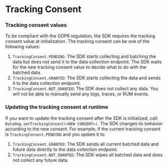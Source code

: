 # Tracking Consent

### Tracking consent values

To be compliant with the GDPR regulation, the SDK requires the tracking consent value at initialization.
The tracking consent can be one of the following values:

1. `TrackingConsent.PENDING`: The SDK starts collecting and batching the data but does not send it to the data
   collection endpoint. The SDK waits for the new tracking consent value to decide what to do with the batched data.
2. `TrackingConsent.GRANTED`: The SDK starts collecting the data and sends it to the data collection endpoint.
3. `TrackingConsent.NOT_GRANTED`: The SDK does not collect any data. You will not be able to manually send any logs, traces, or 
   RUM events.
   
### Updating the tracking consent at runtime

If you want to update the tracking consent after the SDK is initialized, call: `Datadog.setTrackingConsent(<NEW CONSENT>)`.
The SDK changes its behavior according to the new consent. For example, if the current tracking consent is `TrackingConsent.PENDING` and you update it to:

1.  `TrackingConsent.GRANTED`: The SDK sends all current batched data and future data directly to the data collection endpoint.
2. `TrackingConsent.NOT_GRANTED`: The SDK wipes all batched data and does not collect any future data.
